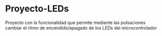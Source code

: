 # Proyecto-LEDs
Proyecto con la funcionalidad que permite mediante las pulsaciones cambiar el ritmo de encendido/apagado de los LEDs del microcontrolador
